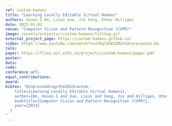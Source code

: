 ```yaml
---
ref: custom-humans
title: "Learning Locally Editable Virtual Humans"
authors: Hsuan-I Ho, Lixin Xue, Jie Song, Otmar Hilliges
date: 2023-01-01
venue: "Computer Vision and Pattern Recognition (CVPR)"
image: /assets/projects//custom-humans/fitting.gif
external_project_page: https://custom-humans.github.io/
video: https://www.youtube.com/watch?v=aT8ql5hB3ZM&feature=youtu.be
talk: 
paper: https://files.ait.ethz.ch/projects/custom-humans/paper.pdf
poster: 
data: 
code: 
conference_url: 
equal_contributions: 
award: 
bibtex: "@inproceedings{ho2023custom,
    title={Learning Locally Editable Virtual Humans},
    author={Ho, Hsuan-I and Xue, Lixin and Song, Jie and Hilliges, Otmar},
    booktitle={Computer Vision and Pattern Recognition (CVPR)},
    year={2023}
  }
"
---
```

